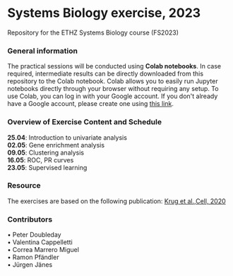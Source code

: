 # Systems Biology exercise, 2023
Repository for the ETHZ Systems Biology course (FS2023)

### General information
The practical sessions will be conducted using **Colab notebooks**. In case required, intermediate results can be directly downloaded from this repository to the Colab notebook. Colab allows you to easily run Jupyter notebooks directly through your browser without requiring any setup. To use Colab, you can log in with your Google account. If you don't already have a Google account, please create one using [this link](accounts.google.com/signup).

### Overview of Exercise Content and Schedule
**25.04**: Introduction to univariate analysis  <br>
**02.05**: Gene enrichment analysis  <br>
**09.05**: Clustering analysis  <br>
**16.05**: ROC, PR curves  <br>
**23.05**: Supervised learning  <br>

### Resource
The exercises are based on the following publication:
[Krug et al.,Cell, 2020](https://www.sciencedirect.com/science/article/pii/S0092867420314008)

### Contributors
• Peter Doubleday  <br>
• Valentina Cappelletti  <br>
• Correa Marrero Miguel  <br>
• Ramon Pfändler  <br>
• Jürgen Jänes  <br>

